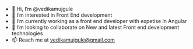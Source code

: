 - 👋 Hi, I’m @vedikamujgule
- 👀 I’m interested in Front End development
- 🌱 I’m currently working as a front end developer with expetise in Angular 
- 💞️ I’m looking to collaborate on New and latest Front end development technologies 
- 📫 Reach me at vedikamujgule@gmail.com

<!---
vedikamujgule/vedikamujgule is a ✨ special ✨ repository because its `README.md` (this file) appears on your GitHub profile.
You can click the Preview link to take a look at your changes.
--->
